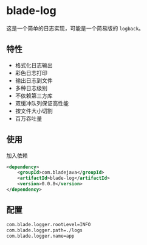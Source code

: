# blade-log

这是一个简单的日志实现，可能是一个简易版的 `logback`。

## 特性

- 格式化日志输出
- 彩色日志打印
- 输出日志到文件
- 多种日志级别
- 不依赖第三方库
- 双缓冲队列保证高性能
- 按文件大小切割
- 百万吞吐量

## 使用

加入依赖


```xml
<dependency>
    <groupId>com.bladejava</groupId>
    <artifactId>blade-log</artifactId>
    <version>0.0.8</version>
</dependency>
```

## 配置

```bash
com.blade.logger.rootLevel=INFO
com.blade.logger.path=./logs
com.blade.logger.name=app
```

